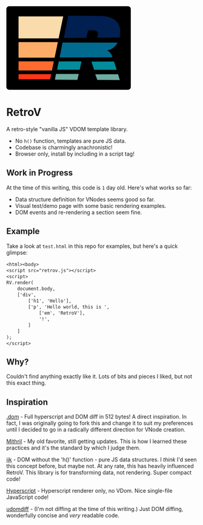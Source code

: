 <img src="./retrov.svg" alt="RetroV 1970s colors svg logo">

# RetroV

A retro-style "vanilla JS" VDOM template library.

* No `h()` function, templates are pure JS data.
* Codebase is charmingly anachronistic!
* Browser only, install by including in a script tag!

## Work in Progress

At the time of this writing, this code is `1` day old.
Here's what works so far:

* Data structure definition for VNodes seems good so far.
* Visual test/demo page with some basic rendering examples.
* DOM events and re-rendering a section seem fine.


## Example

Take a look at `test.html` in this repo for examples, but here's
a quick glimpse:

```
<html><body>
<script src="retrov.js"></script>
<script>
RV.render(
    document.body,
    ['div',
        ['h1', 'Hello'],
        ['p', 'Hello world, this is ',
            ['em', 'RetroV'],
            '!',
        ]
    ]
);
</script>
```

## Why?

Couldn't find anything exactly like it. Lots of bits and pieces
I liked, but not this exact thing.

## Inspiration

[.dom](https://github.com/wavesoft/dot-dom/) -
Full hyperscript and DOM diff in 512 bytes! A direct inspiration. In fact, I
was originally going to fork this and change it to suit my preferences until I
decided to go in a radically different direction for VNode creation.

[Mithril](https://github.com/MithrilJS/mithril.js/) -
My old favorite, still getting updates. This is how I learned these practices
and it's the standard by which I judge them.

[ijk](https://github.com/lukejacksonn/ijk) -
DOM without the 'h()' function - pure JS data structures.
I _think_ I'd seen this concept before, but maybe not. At any rate, this
has heavily influenced RetroV. This library is for transforming data,
not rendering. Super compact code!

[Hyperscript](https://github.com/hyperhype/hyperscript/) -
Hyperscript renderer only, no VDom. Nice single-file JavaScript code!

[udomdiff](https://github.com/WebReflection/udomdiff/) -
(I'm not diffing at the time of this writing.)
Just DOM diffing, wonderfully concise and _very_ readable code.
